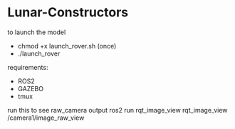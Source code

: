 # Lunar-Constructors
to launch the model
 - chmod +x launch_rover.sh (once)
 - ./launch_rover

requirements:
- ROS2 
- GAZEBO 
- tmux


run this to see raw_camera output
 ros2 run rqt_image_view rqt_image_view /camera1/image_raw_view